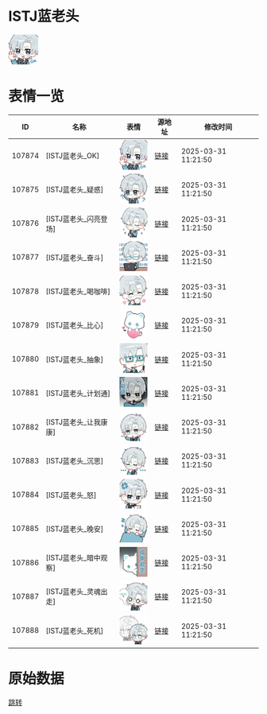 # ISTJ蓝老头

<img src="./cover.png" height="60" alt="cover" />

# 表情一览

|ID|名称|表情|源地址|修改时间|
|----|----|----|----|----|
|107874|[ISTJ蓝老头_OK]|<img src="./pic/107874_%5BISTJ蓝老头_OK%5D.png" height="60" alt="OK"/>|[链接](https://i0.hdslb.com/bfs/garb/98a8e5995f8d35785e822062e3ff551f39af4589.png)|2025-03-31 11:21:50|
|107875|[ISTJ蓝老头_疑惑]|<img src="./pic/107875_%5BISTJ蓝老头_疑惑%5D.png" height="60" alt="疑惑"/>|[链接](https://i0.hdslb.com/bfs/garb/0574dafb502216c13a17b5da448f5626e8f8e656.png)|2025-03-31 11:21:50|
|107876|[ISTJ蓝老头_闪亮登场]|<img src="./pic/107876_%5BISTJ蓝老头_闪亮登场%5D.png" height="60" alt="闪亮登场"/>|[链接](https://i0.hdslb.com/bfs/garb/d208332142c160d0e094d8b7c129d13155f81b1d.png)|2025-03-31 11:21:50|
|107877|[ISTJ蓝老头_奋斗]|<img src="./pic/107877_%5BISTJ蓝老头_奋斗%5D.png" height="60" alt="奋斗"/>|[链接](https://i0.hdslb.com/bfs/garb/7ed1826819924f95ce2186dcc2f96c3b8ec95b56.png)|2025-03-31 11:21:50|
|107878|[ISTJ蓝老头_喝咖啡]|<img src="./pic/107878_%5BISTJ蓝老头_喝咖啡%5D.png" height="60" alt="喝咖啡"/>|[链接](https://i0.hdslb.com/bfs/garb/93951582f96793458e0e72561923a77833433d90.png)|2025-03-31 11:21:50|
|107879|[ISTJ蓝老头_比心]|<img src="./pic/107879_%5BISTJ蓝老头_比心%5D.png" height="60" alt="比心"/>|[链接](https://i0.hdslb.com/bfs/garb/a4c19f5e263513b6818742dc1b58a8fff38b8610.png)|2025-03-31 11:21:50|
|107880|[ISTJ蓝老头_抽象]|<img src="./pic/107880_%5BISTJ蓝老头_抽象%5D.png" height="60" alt="抽象"/>|[链接](https://i0.hdslb.com/bfs/garb/accc3c93f6f42b4cbe186c21f0a07f95fbc81977.png)|2025-03-31 11:21:50|
|107881|[ISTJ蓝老头_计划通]|<img src="./pic/107881_%5BISTJ蓝老头_计划通%5D.png" height="60" alt="计划通"/>|[链接](https://i0.hdslb.com/bfs/garb/b3f770079179c5ad320f65d3f933264badf312a1.png)|2025-03-31 11:21:50|
|107882|[ISTJ蓝老头_让我康康]|<img src="./pic/107882_%5BISTJ蓝老头_让我康康%5D.png" height="60" alt="让我康康"/>|[链接](https://i0.hdslb.com/bfs/garb/9856005b38345474e61d1318a0ff2fb57c92eb60.png)|2025-03-31 11:21:50|
|107883|[ISTJ蓝老头_沉思]|<img src="./pic/107883_%5BISTJ蓝老头_沉思%5D.png" height="60" alt="沉思"/>|[链接](https://i0.hdslb.com/bfs/garb/b76a32ab4b177fac21c6a3aeda84866512228bac.png)|2025-03-31 11:21:50|
|107884|[ISTJ蓝老头_怒]|<img src="./pic/107884_%5BISTJ蓝老头_怒%5D.png" height="60" alt="怒"/>|[链接](https://i0.hdslb.com/bfs/garb/48e8bec20b6fe065cea6a831caa8aae885852fc9.png)|2025-03-31 11:21:50|
|107885|[ISTJ蓝老头_晚安]|<img src="./pic/107885_%5BISTJ蓝老头_晚安%5D.png" height="60" alt="晚安"/>|[链接](https://i0.hdslb.com/bfs/garb/ccca86155635d955c4b24034537cc93f41a90dc3.png)|2025-03-31 11:21:50|
|107886|[ISTJ蓝老头_暗中观察]|<img src="./pic/107886_%5BISTJ蓝老头_暗中观察%5D.png" height="60" alt="暗中观察"/>|[链接](https://i0.hdslb.com/bfs/garb/ba8f0efa21865acc94a1b11147630313492962e7.png)|2025-03-31 11:21:50|
|107887|[ISTJ蓝老头_灵魂出走]|<img src="./pic/107887_%5BISTJ蓝老头_灵魂出走%5D.png" height="60" alt="灵魂出走"/>|[链接](https://i0.hdslb.com/bfs/garb/78d4bf15563d1f2de8527787d819ffd453c9b8fb.png)|2025-03-31 11:21:50|
|107888|[ISTJ蓝老头_死机]|<img src="./pic/107888_%5BISTJ蓝老头_死机%5D.png" height="60" alt="死机"/>|[链接](https://i0.hdslb.com/bfs/garb/ca690f95858d6f9ee4e6b0ef6298027be08ce294.png)|2025-03-31 11:21:50|

# 原始数据

[跳转](./raw.json)

